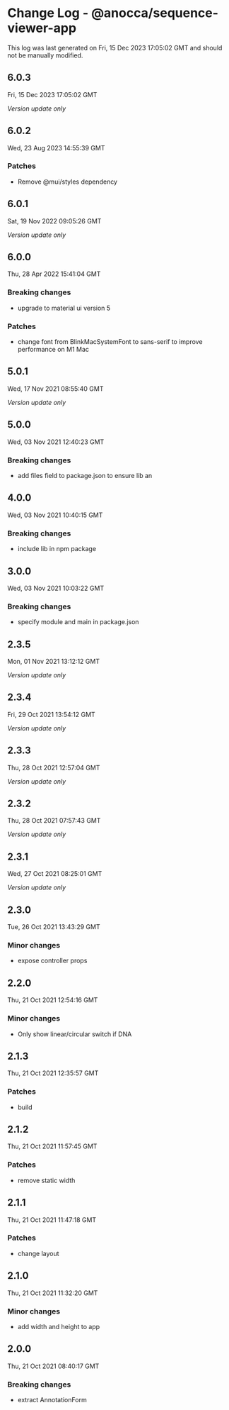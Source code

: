 # Change Log - @anocca/sequence-viewer-app

This log was last generated on Fri, 15 Dec 2023 17:05:02 GMT and should not be manually modified.

## 6.0.3
Fri, 15 Dec 2023 17:05:02 GMT

_Version update only_

## 6.0.2
Wed, 23 Aug 2023 14:55:39 GMT

### Patches

- Remove @mui/styles dependency

## 6.0.1
Sat, 19 Nov 2022 09:05:26 GMT

_Version update only_

## 6.0.0
Thu, 28 Apr 2022 15:41:04 GMT

### Breaking changes

- upgrade to material ui version 5

### Patches

- change font from BlinkMacSystemFont to sans-serif to improve performance on M1 Mac

## 5.0.1
Wed, 17 Nov 2021 08:55:40 GMT

_Version update only_

## 5.0.0
Wed, 03 Nov 2021 12:40:23 GMT

### Breaking changes

- add files field to package.json to ensure lib an

## 4.0.0
Wed, 03 Nov 2021 10:40:15 GMT

### Breaking changes

- include lib in npm package

## 3.0.0
Wed, 03 Nov 2021 10:03:22 GMT

### Breaking changes

- specify module and main in package.json

## 2.3.5
Mon, 01 Nov 2021 13:12:12 GMT

_Version update only_

## 2.3.4
Fri, 29 Oct 2021 13:54:12 GMT

_Version update only_

## 2.3.3
Thu, 28 Oct 2021 12:57:04 GMT

_Version update only_

## 2.3.2
Thu, 28 Oct 2021 07:57:43 GMT

_Version update only_

## 2.3.1
Wed, 27 Oct 2021 08:25:01 GMT

_Version update only_

## 2.3.0
Tue, 26 Oct 2021 13:43:29 GMT

### Minor changes

- expose controller props

## 2.2.0
Thu, 21 Oct 2021 12:54:16 GMT

### Minor changes

- Only show linear/circular switch if DNA

## 2.1.3
Thu, 21 Oct 2021 12:35:57 GMT

### Patches

- build

## 2.1.2
Thu, 21 Oct 2021 11:57:45 GMT

### Patches

- remove static width

## 2.1.1
Thu, 21 Oct 2021 11:47:18 GMT

### Patches

- change layout

## 2.1.0
Thu, 21 Oct 2021 11:32:20 GMT

### Minor changes

- add width and height to app

## 2.0.0
Thu, 21 Oct 2021 08:40:17 GMT

### Breaking changes

- extract AnnotationForm

